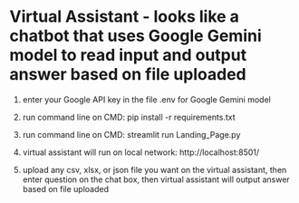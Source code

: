 # Virtual Assistant  - looks like a chatbot that uses Google Gemini model to read input and output answer based on file uploaded

1. enter your Google API key in the file .env for Google Gemini model

2. run command line on CMD: pip install -r requirements.txt

3. run command line on CMD: streamlit run Landing_Page.py

4. virtual assistant will run on local network: http://localhost:8501/

5. upload any csv, xlsx, or json file you want on the virtual assistant, then enter question on the chat box, then virtual assistant will output answer based on file uploaded

